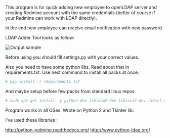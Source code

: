 This program is for quick adding new employee to openLDAP server and creating Redmine account with the same credentials (better of course if your Redmine can work with LDAP directly).

In the end new employee can receive email notification with new password.

LDAP Adder Tool looks as follow:

![Output sample](https://github.com/ipeacocks/ldap_adder_tool/raw/master/demo.gif)

Before using you should fill settings.py with your correct values.

Also you need to have some python libs. Read about that in requirements.txt. Use next command to install all packs at once:

```bash
# pip install -r requirements.txt
```

And maybe setup before few packs from standard linux repos:

```bash
# sudo apt-get install -y python-dev libldap2-dev libsasl2-dev libssl-dev
```

Program works in all OSes. Wrote on Python 2 and Tkinter lib. 

I've used these libraries :

http://python-redmine.readthedocs.org/
http://www.python-ldap.org/
